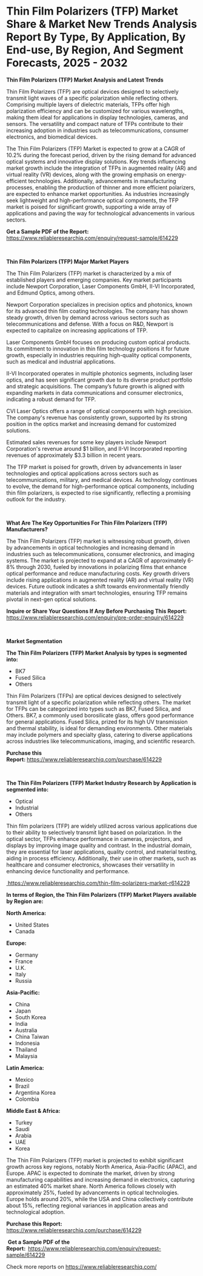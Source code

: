 <p><h1>Thin Film Polarizers (TFP) Market Share & Market New Trends Analysis Report By Type, By Application, By End-use, By Region, And Segment Forecasts, 2025 - 2032</h1></p><p><strong>Thin Film Polarizers (TFP) Market Analysis and Latest Trends</strong></p>
<p><p>Thin Film Polarizers (TFP) are optical devices designed to selectively transmit light waves of a specific polarization while reflecting others. Comprising multiple layers of dielectric materials, TFPs offer high polarization efficiency and can be customized for various wavelengths, making them ideal for applications in display technologies, cameras, and sensors. The versatility and compact nature of TFPs contribute to their increasing adoption in industries such as telecommunications, consumer electronics, and biomedical devices.</p><p>The Thin Film Polarizers (TFP) Market is expected to grow at a CAGR of 10.2% during the forecast period, driven by the rising demand for advanced optical systems and innovative display solutions. Key trends influencing market growth include the integration of TFPs in augmented reality (AR) and virtual reality (VR) devices, along with the growing emphasis on energy-efficient technologies. Additionally, advancements in manufacturing processes, enabling the production of thinner and more efficient polarizers, are expected to enhance market opportunities. As industries increasingly seek lightweight and high-performance optical components, the TFP market is poised for significant growth, supporting a wide array of applications and paving the way for technological advancements in various sectors.</p></p>
<p><strong>Get a Sample PDF of the Report:&nbsp;</strong> <a href="https://www.reliableresearchiq.com/enquiry/request-sample/614229?utm_campaign=3171&utm_medium=2&utm_source=Github&utm_content=ia&utm_term=06042025&utm_id=thin-film-polarizers-tfp">https://www.reliableresearchiq.com/enquiry/request-sample/614229</a></p>
<p>&nbsp;</p>
<p><strong>Thin Film Polarizers (TFP) Major Market Players</strong></p>
<p><p>The Thin Film Polarizers (TFP) market is characterized by a mix of established players and emerging companies. Key market participants include Newport Corporation, Laser Components GmbH, II-VI Incorporated, and Edmund Optics, among others. </p><p>Newport Corporation specializes in precision optics and photonics, known for its advanced thin film coating technologies. The company has shown steady growth, driven by demand across various sectors such as telecommunications and defense. With a focus on R&D, Newport is expected to capitalize on increasing applications of TFP.</p><p>Laser Components GmbH focuses on producing custom optical products. Its commitment to innovation in thin film technology positions it for future growth, especially in industries requiring high-quality optical components, such as medical and industrial applications. </p><p>II-VI Incorporated operates in multiple photonics segments, including laser optics, and has seen significant growth due to its diverse product portfolio and strategic acquisitions. The company’s future growth is aligned with expanding markets in data communications and consumer electronics, indicating a robust demand for TFP.</p><p>CVI Laser Optics offers a range of optical components with high precision. The company's revenue has consistently grown, supported by its strong position in the optics market and increasing demand for customized solutions.</p><p>Estimated sales revenues for some key players include Newport Corporation's revenue around $1 billion, and II-VI Incorporated reporting revenues of approximately $3.3 billion in recent years. </p><p>The TFP market is poised for growth, driven by advancements in laser technologies and optical applications across sectors such as telecommunications, military, and medical devices. As technology continues to evolve, the demand for high-performance optical components, including thin film polarizers, is expected to rise significantly, reflecting a promising outlook for the industry.</p></p>
<p>&nbsp;</p>
<p><strong>What Are The Key Opportunities For Thin Film Polarizers (TFP) Manufacturers?</strong></p>
<p><p>The Thin Film Polarizers (TFP) market is witnessing robust growth, driven by advancements in optical technologies and increasing demand in industries such as telecommunications, consumer electronics, and imaging systems. The market is projected to expand at a CAGR of approximately 6-8% through 2030, fueled by innovations in polarizing films that enhance optical performance and reduce manufacturing costs. Key growth drivers include rising applications in augmented reality (AR) and virtual reality (VR) devices. Future outlook indicates a shift towards environmentally friendly materials and integration with smart technologies, ensuring TFP remains pivotal in next-gen optical solutions.</p></p>
<p><strong>Inquire or Share Your Questions If Any Before Purchasing This Report:</strong> <a href="https://www.reliableresearchiq.com/enquiry/pre-order-enquiry/614229?utm_campaign=3171&utm_medium=2&utm_source=Github&utm_content=ia&utm_term=06042025&utm_id=thin-film-polarizers-tfp">https://www.reliableresearchiq.com/enquiry/pre-order-enquiry/614229</a></p>
<p>&nbsp;</p>
<p><strong>Market Segmentation</strong></p>
<p><strong>The Thin Film Polarizers (TFP) Market Analysis by types is segmented into:</strong></p>
<p><ul><li>BK7</li><li>Fused Silica</li><li>Others</li></ul></p>
<p><p>Thin Film Polarizers (TFPs) are optical devices designed to selectively transmit light of a specific polarization while reflecting others. The market for TFPs can be categorized into types such as BK7, Fused Silica, and Others. BK7, a commonly used borosilicate glass, offers good performance for general applications. Fused Silica, prized for its high UV transmission and thermal stability, is ideal for demanding environments. Other materials may include polymers and specialty glass, catering to diverse applications across industries like telecommunications, imaging, and scientific research.</p></p>
<p><strong>Purchase this Report:&nbsp;</strong><a href="https://www.reliableresearchiq.com/purchase/614229?utm_campaign=3171&utm_medium=2&utm_source=Github&utm_content=ia&utm_term=06042025&utm_id=thin-film-polarizers-tfp">https://www.reliableresearchiq.com/purchase/614229</a></p>
<p>&nbsp;</p>
<p><strong>The Thin Film Polarizers (TFP) Market Industry Research by Application is segmented into:</strong></p>
<p><ul><li>Optical</li><li>Industrial</li><li>Others</li></ul></p>
<p><p>Thin film polarizers (TFP) are widely utilized across various applications due to their ability to selectively transmit light based on polarization. In the optical sector, TFPs enhance performance in cameras, projectors, and displays by improving image quality and contrast. In the industrial domain, they are essential for laser applications, quality control, and material testing, aiding in process efficiency. Additionally, their use in other markets, such as healthcare and consumer electronics, showcases their versatility in enhancing device functionality and performance.</p></p>
<p><a href="https://www.reliableresearchiq.com/thin-film-polarizers-market-r614229?utm_campaign=3171&utm_medium=2&utm_source=Github&utm_content=ia&utm_term=06042025&utm_id=thin-film-polarizers-tfp">&nbsp;https://www.reliableresearchiq.com/thin-film-polarizers-market-r614229</a></p>
<p><strong>In terms of Region, the Thin Film Polarizers (TFP) Market Players available by Region are:</strong></p>
<p>
    <p> <strong> North America: </strong>
        <ul>
            <li>United States</li>
            <li>Canada</li>
        </ul>
        </p> 
    <p> <strong> Europe: </strong>
        <ul>
            <li>Germany</li>
            <li>France</li>
            <li>U.K.</li>
            <li>Italy</li>
            <li>Russia</li>
        </ul>
        </p> 
    <p> <strong> Asia-Pacific: </strong>
        <ul>
            <li>China</li>
            <li>Japan</li>
            <li>South Korea</li>
            <li>India</li>
            <li>Australia</li>
            <li>China Taiwan</li>
            <li>Indonesia</li>
            <li>Thailand</li>
            <li>Malaysia</li>
        </ul>
        </p> 
    <p> <strong> Latin America: </strong>
        <ul>
            <li>Mexico</li>
            <li>Brazil</li>
            <li>Argentina Korea</li>
            <li>Colombia</li>
        </ul>
        </p> 
    <p> <strong> Middle East & Africa: </strong>
        <ul>
            <li>Turkey</li>
            <li>Saudi</li>
            <li>Arabia</li>
            <li>UAE</li>
            <li>Korea</li>
        </ul>
    </p>
    </p>
<p><p>The Thin Film Polarizers (TFP) market is projected to exhibit significant growth across key regions, notably North America, Asia-Pacific (APAC), and Europe. APAC is expected to dominate the market, driven by strong manufacturing capabilities and increasing demand in electronics, capturing an estimated 40% market share. North America follows closely with approximately 25%, fueled by advancements in optical technologies. Europe holds around 20%, while the USA and China collectively contribute about 15%, reflecting regional variances in application areas and technological adoption.</p></p>
<p><strong>Purchase this Report: </strong><a href="https://www.reliableresearchiq.com/purchase/614229?utm_campaign=3171&utm_medium=2&utm_source=Github&utm_content=ia&utm_term=06042025&utm_id=thin-film-polarizers-tfp">https://www.reliableresearchiq.com/purchase/614229</a></p>
<p>&nbsp;<strong>Get a Sample PDF of the Report:&nbsp;&nbsp;</strong><a href="https://www.reliableresearchiq.com/enquiry/request-sample/614229?utm_campaign=3171&utm_medium=2&utm_source=Github&utm_content=ia&utm_term=06042025&utm_id=thin-film-polarizers-tfp">https://www.reliableresearchiq.com/enquiry/request-sample/614229</a></p>
<p><strong></strong></p>
<p>Check more reports on <a href="https://www.reliableresearchiq.com/?utm_campaign=3171&utm_medium=2&utm_source=Github&utm_content=ia&utm_term=06042025&utm_id=thin-film-polarizers-tfp">https://www.reliableresearchiq.com/</a></p>